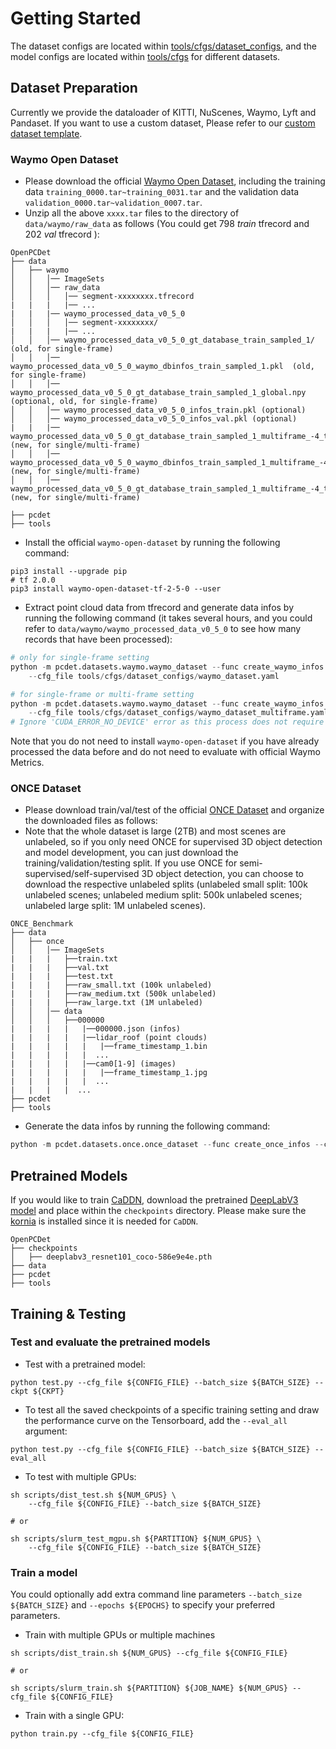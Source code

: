 # Getting Started
The dataset configs are located within [tools/cfgs/dataset_configs](../tools/cfgs/dataset_configs), 
and the model configs are located within [tools/cfgs](../tools/cfgs) for different datasets. 


## Dataset Preparation

Currently we provide the dataloader of KITTI, NuScenes, Waymo, Lyft and Pandaset. If you want to use a custom dataset, Please refer to our [custom dataset template](CUSTOM_DATASET_TUTORIAL.md).

### Waymo Open Dataset
* Please download the official [Waymo Open Dataset](https://waymo.com/open/download/), 
including the training data `training_0000.tar~training_0031.tar` and the validation 
data `validation_0000.tar~validation_0007.tar`.
* Unzip all the above `xxxx.tar` files to the directory of `data/waymo/raw_data` as follows (You could get 798 *train* tfrecord and 202 *val* tfrecord ):  
```
OpenPCDet
├── data
│   ├── waymo
│   │   │── ImageSets
│   │   │── raw_data
│   │   │   │── segment-xxxxxxxx.tfrecord
|   |   |   |── ...
|   |   |── waymo_processed_data_v0_5_0
│   │   │   │── segment-xxxxxxxx/
|   |   |   |── ...
│   │   │── waymo_processed_data_v0_5_0_gt_database_train_sampled_1/  (old, for single-frame)
│   │   │── waymo_processed_data_v0_5_0_waymo_dbinfos_train_sampled_1.pkl  (old, for single-frame)
│   │   │── waymo_processed_data_v0_5_0_gt_database_train_sampled_1_global.npy (optional, old, for single-frame)
│   │   │── waymo_processed_data_v0_5_0_infos_train.pkl (optional)
│   │   │── waymo_processed_data_v0_5_0_infos_val.pkl (optional)
|   |   |── waymo_processed_data_v0_5_0_gt_database_train_sampled_1_multiframe_-4_to_0 (new, for single/multi-frame)
│   │   │── waymo_processed_data_v0_5_0_waymo_dbinfos_train_sampled_1_multiframe_-4_to_0.pkl (new, for single/multi-frame)
│   │   │── waymo_processed_data_v0_5_0_gt_database_train_sampled_1_multiframe_-4_to_0_global.np  (new, for single/multi-frame)
 
├── pcdet
├── tools
```
* Install the official `waymo-open-dataset` by running the following command: 
```shell script
pip3 install --upgrade pip
# tf 2.0.0
pip3 install waymo-open-dataset-tf-2-5-0 --user
```

* Extract point cloud data from tfrecord and generate data infos by running the following command (it takes several hours, 
and you could refer to `data/waymo/waymo_processed_data_v0_5_0` to see how many records that have been processed): 
```python 
# only for single-frame setting
python -m pcdet.datasets.waymo.waymo_dataset --func create_waymo_infos \
    --cfg_file tools/cfgs/dataset_configs/waymo_dataset.yaml

# for single-frame or multi-frame setting
python -m pcdet.datasets.waymo.waymo_dataset --func create_waymo_infos \
    --cfg_file tools/cfgs/dataset_configs/waymo_dataset_multiframe.yaml
# Ignore 'CUDA_ERROR_NO_DEVICE' error as this process does not require GPU.
```

Note that you do not need to install `waymo-open-dataset` if you have already processed the data before and do not need to evaluate with official Waymo Metrics. 


### ONCE Dataset
* Please download train/val/test of the official [ONCE Dataset](https://once-for-auto-driving.github.io/download.html#downloads) and 
organize the downloaded files as follows:
* Note that the whole dataset is large (2TB) and most scenes are unlabeled, so if you only need ONCE for supervised 3D object detection and model development, you can just download the training/validation/testing split. If you use ONCE for semi-supervised/self-supervised 3D object detection, you can choose to download the respective unlabeled splits (unlabeled small split: 100k unlabeled scenes; unlabeled medium split: 500k unlabeled scenes; unlabeled large split: 1M unlabeled scenes).
```
ONCE_Benchmark
├── data
│   ├── once
│   │   │── ImageSets
|   |   |   ├──train.txt
|   |   |   ├──val.txt
|   |   |   ├──test.txt
|   |   |   ├──raw_small.txt (100k unlabeled)
|   |   |   ├──raw_medium.txt (500k unlabeled)
|   |   |   ├──raw_large.txt (1M unlabeled)
│   │   │── data
│   │   │   ├──000000
|   |   |   |   |──000000.json (infos)
|   |   |   |   |──lidar_roof (point clouds)
|   |   |   |   |   |──frame_timestamp_1.bin
|   |   |   |   |  ...
|   |   |   |   |──cam0[1-9] (images)
|   |   |   |   |   |──frame_timestamp_1.jpg
|   |   |   |   |  ...
|   |   |   |  ...
├── pcdet
├── tools
```

* Generate the data infos by running the following command: 
```python 
python -m pcdet.datasets.once.once_dataset --func create_once_infos --cfg_file tools/cfgs/dataset_configs/once_dataset.yaml
```

    

## Pretrained Models
If you would like to train [CaDDN](../tools/cfgs/kitti_models/CaDDN.yaml), download the pretrained [DeepLabV3 model](https://download.pytorch.org/models/deeplabv3_resnet101_coco-586e9e4e.pth) and place within the `checkpoints` directory. Please make sure the [kornia](https://github.com/kornia/kornia) is installed since it is needed for `CaDDN`.
```
OpenPCDet
├── checkpoints
│   ├── deeplabv3_resnet101_coco-586e9e4e.pth
├── data
├── pcdet
├── tools
```

## Training & Testing


### Test and evaluate the pretrained models
* Test with a pretrained model: 
```shell script
python test.py --cfg_file ${CONFIG_FILE} --batch_size ${BATCH_SIZE} --ckpt ${CKPT}
```

* To test all the saved checkpoints of a specific training setting and draw the performance curve on the Tensorboard, add the `--eval_all` argument: 
```shell script
python test.py --cfg_file ${CONFIG_FILE} --batch_size ${BATCH_SIZE} --eval_all
```

* To test with multiple GPUs:
```shell script
sh scripts/dist_test.sh ${NUM_GPUS} \
    --cfg_file ${CONFIG_FILE} --batch_size ${BATCH_SIZE}

# or

sh scripts/slurm_test_mgpu.sh ${PARTITION} ${NUM_GPUS} \
    --cfg_file ${CONFIG_FILE} --batch_size ${BATCH_SIZE}
```


### Train a model
You could optionally add extra command line parameters `--batch_size ${BATCH_SIZE}` and `--epochs ${EPOCHS}` to specify your preferred parameters. 
  

* Train with multiple GPUs or multiple machines
```shell script
sh scripts/dist_train.sh ${NUM_GPUS} --cfg_file ${CONFIG_FILE}

# or 

sh scripts/slurm_train.sh ${PARTITION} ${JOB_NAME} ${NUM_GPUS} --cfg_file ${CONFIG_FILE}
```

* Train with a single GPU:
```shell script
python train.py --cfg_file ${CONFIG_FILE}
```
